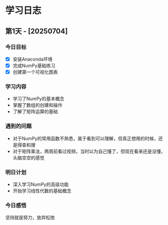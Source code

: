 # 学习日志

## 第1天 - [20250704]
### 今日目标
- [x] 安装Anaconda环境
- [x] 完成NumPy基础练习
- [x] 创建第一个可视化图表

### 学习内容
- 学习了NumPy的基本概念
- 掌握了数组的创建和操作
- 了解了矩阵运算的基础

### 遇到的问题
- 对于NumPy的常用函数不熟悉，属于看到可以理解，但真正想用的时候，还是得查和搜
- 对于矩阵乘法，两周前看过视频，当时以为自己懂了，但现在看来还是没懂，头脑空空的感觉

### 明日计划
- 深入学习NumPy的高级功能
- 开始学习线性代数的基础概念

### 今日感悟
坚持就是努力，放弃松弛